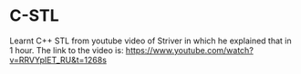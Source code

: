 # C-STL
Learnt C++ STL from youtube video of Striver in which he explained that in 1 hour. The link to the video is: https://www.youtube.com/watch?v=RRVYpIET_RU&t=1268s
